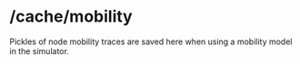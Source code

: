# /cache/mobility
Pickles of node mobility traces are saved here when using a mobility model in the simulator.